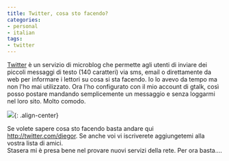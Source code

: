 ```yaml
---
title: Twitter, cosa sto facendo?
categories:
- personal
- italian
tags:
- twitter
---
```

[Twitter](http://twitter.com "http://twitter.com" ) è un servizio di microblog
che permette agli utenti di inviare dei piccoli messaggi di testo (140
caratteri) via sms, email o direttamente da web per informare i lettori su
cosa si sta facendo. Io lo avevo da tempo ma non l'ho mai utilizzato. Ora l'ho
configurato con il mio account di gtalk, così posso postare mandando
semplicemente un messaggio e senza loggarmi nel loro sito. Molto comodo.

![]({{site.url}}/assets/images/twitter.png){: .align-center}

Se volete sapere cosa sto facendo basta andare qui
<http://twitter.com/diegor>. Se anche voi vi iscriverete aggiungetemi alla
vostra lista di amici.  
Stasera mi è presa bene nel provare nuovi servizi della rete. Per ora
basta....

